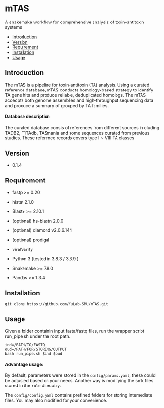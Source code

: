 # mTAS
A snakemake workflow for comprehensive analysis of toxin-antitoxin systems

* [Introduction](#introduction)
* [Version](#version)
* [Requirement](#requirement)
* [Installation](#installation)
* [Usage](#usage)

## Introduction 
The mTAS is a pipeline for toxin-antitoxin (TA) analysis. Using a curated reference database, mTAS conducts homology-based strategy to identify TA gene hits and produce reliable, deduplicated homologs. The mTAS accecpts both genome assemblies and high-throughput sequencing data and produce a summary of grouped by TA families. 


#### Database description
The curated database consis of references from different sources in cluding TADB2, T1TAdb, TASmania and some sequences curated from previous studies. These reference records covers type I ~ VIII TA classes 

## Version
+ 0.1.4


## Requirement
+ fastp >= 0.20
+ histat 2.1.0
+ Blast+ >= 2.10.1
+ (optional) hs-blastn 2.0.0 
+ (optional) diamond v2.0.6.144 
+ (optional) prodigal
+ viralVerify

+ Python 3 (tested in 3.8.3 / 3.6.9 )
+ Snakemake >= 7.8.0 
+ Pandas >= 1.3.4 


## Installation
```
git clone https://github.com/YuLab-SMU/mTAS.git
```


## Usage
Given a folder containin input fasta/fastq files, run the wrapper script run_pipe.sh under the root path.
```
ind=/PATH/TO/FASTQ
oud=/PATH/FOR/STORING/OUTPUT
bash run_pipe.sh $ind $oud
```

#### Advantage usage:
By default, parameters were stored in the `config/params.yaml`, these could be adjusted based on your needs. Another way is modifying the smk files stored in the `rule` direcotry. 

The `config/config.yaml` contains prefined folders for storing intemediate files. You may also modified for your convenience.

